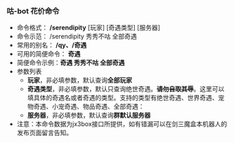 ### 咕-bot 花价命令
- 命令格式： **/serendipity** [玩家] [奇遇类型] [服务器]
- 命令示范： /serendipity 秀秀不咕 全部奇遇
- 常用的别名： **/qy、/奇遇**
- 可用的简便命令： **奇遇**
- 简便命令示例：**奇遇 秀秀不咕 全部奇遇**
- 参数列表
    - **玩家**，非必填参数，默认查询**全部玩家**
    - **奇遇类型**，非必填参数，默认只查询绝世奇遇。**~~请勿自取其辱~~**。这里可以填具体的奇遇名或者奇遇的类型。支持的类型有绝世奇遇、世界奇遇、宠物奇遇、小宠奇遇、物品奇遇、全部奇遇：
    - **服务器**，非必填参数，默认查询**群默认服务器**
- 注意：本命令数据为jx3box接口所提供，如有错漏可以在剑三魔盒本机器人的发布页面留言告知。